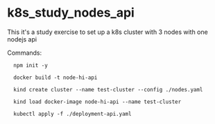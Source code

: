 # k8s_study_nodes_api
This it's a study exercise to set up a k8s cluster with 3 nodes with one nodejs api

Commands:

      npm init -y
     
      docker build -t node-hi-api

      kind create cluster --name test-cluster --config ./nodes.yaml
      
      kind load docker-image node-hi-api --name test-cluster
      
      kubectl apply -f ./deployment-api.yaml
      
      
